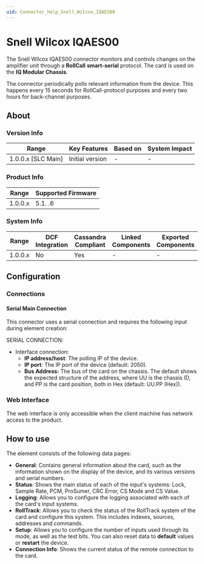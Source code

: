 ```yaml
---
uid: Connector_help_Snell_Wilcox_IQAES00
---
```


# Snell Wilcox IQAES00

The Snell Wilcox IQAES00 connector monitors and controls changes on the amplifier unit through a **RollCall** **smart-serial** protocol. The card is used on the **IQ Modular Chassis**.

The connector periodically polls relevant information from the device. This happens every 15 seconds for RollCall-protocol purposes and every two hours for back-channel purposes.

## About

### Version Info

| **Range**            | **Key Features** | **Based on** | **System Impact** |
|----------------------|------------------|--------------|-------------------|
| 1.0.0.x \[SLC Main\] | Initial version  | \-           | \-                |

### Product Info

| **Range** | **Supported Firmware** |
|-----------|------------------------|
| 1.0.0.x   | 5.1. .6                |

### System Info

| **Range** | **DCF Integration** | **Cassandra Compliant** | **Linked Components** | **Exported Components** |
|-----------|---------------------|-------------------------|-----------------------|-------------------------|
| 1.0.0.x   | No                  | Yes                     | \-                    | \-                      |

## Configuration

### Connections

#### Serial Main Connection

This connector uses a serial connection and requires the following input during element creation:

SERIAL CONNECTION:

- Interface connection:
  - **IP address/host**: The polling IP of the device.
  - **IP port**: The IP port of the device (default: 2050).
  - **Bus Address:** The bus of the card on the chassis. The default shows the expected structure of the address, where UU is the chassis ID, and PP is the card position, both in Hex (default: UU.PP (Hex)).

### Web Interface

The web interface is only accessible when the client machine has network access to the product.

## How to use

The element consists of the following data pages:

- **General**: Contains general information about the card, such as the information shown on the display of the device, and its various versions and serial numbers.
- **Status**: Shows the main status of each of the input's systems: Lock, Sample Rate, PCM, ProSumer, CRC Error, CS Mode and CS Value.
- **Logging**: Allows you to configure the logging associated with each of the card's input systems.
- **RollTrack**: Allows you to check the status of the RollTrack system of the card and configure this system. This includes indexes, sources, addresses and commands.
- **Setup**: Allows you to configure the number of inputs used through its mode, as well as the test bits. You can also reset data to **default** values or **restart** the device.
- **Connection Info**: Shows the current status of the remote connection to the card.
